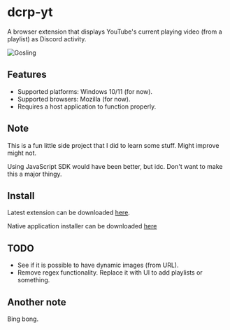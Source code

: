 # dcrp-yt
A browser extension that displays YouTube's current playing video (from a playlist) as Discord activity.

![Gosling](https://i.pinimg.com/originals/5e/78/08/5e78080e3427ec11e4a2c5f132fbf1f9.gif)

## Features
- Supported platforms: Windows 10/11 (for now).
- Supported browsers: Mozilla (for now).
- Requires a host application to function properly.

## Note
This is a fun little side project that I did to learn some stuff. Might improve might not.

Using JavaScript SDK would have been better, but idc. Don't want to make this a major thingy.

## Install
Latest extension can be downloaded [here](https://github.com/martynasmuizys/dcrp-yt/releases/latest).

Native application installer can be downloaded [here](https://github.com/martynasmuizys/dcrp-yt/releases/download/v1.1.0/dcrp-yt-setup.msi)

## TODO
- See if it is possible to have dynamic images (from URL).
- Remove regex functionality. Replace it with UI to add playlists or something.

## Another note
Bing bong.

